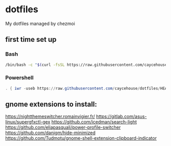 # dotfiles

My dotfiles managed by chezmoi

## first time set up

### Bash
```sh
/bin/bash -c "$(curl -fsSL https://raw.githubusercontent.com/caycehouse/dotfiles/HEAD/install.sh)"
```

### Powershell
```ps1
. { iwr -useb https://raw.githubusercontent.com/caycehouse/dotfiles/HEAD/install.ps1 } | iex
```


## gnome extensions to install:
https://nightthemeswitcher.romainvigier.fr/
https://gitlab.com/asus-linux/supergfxctl-gex
https://github.com/icedman/search-light
https://github.com/eliapasquali/power-profile-switcher
https://github.com/danigm/hide-minimized
https://github.com/Tudmotu/gnome-shell-extension-clipboard-indicator

